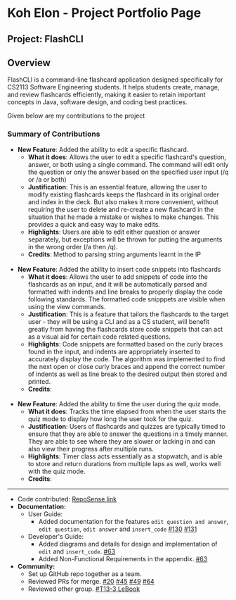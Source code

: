 # Koh Elon - Project Portfolio Page

## Project: FlashCLI
## Overview
FlashCLI is a command-line flashcard application designed specifically for CS2113 Software Engineering students. It helps students create, manage, and review flashcards efficiently, making it easier to retain important concepts in Java, software design, and coding best practices.

Given below are my contributions to the project
### Summary of Contributions
- **New Feature**: Added the ability to edit a specific flashcard.
  - **What it does**: Allows the user to edit a specific flashcard's question, answer, or both using a single command.
    The command will edit only the question or only the answer based on the specified user input (/q or /a or both)
  - **Justification**: This is an essential feature, allowing the user to modify existing flashcards keeps the flashcard in its
original order and index in the deck. But also makes it more convenient, without requiring the user to delete and re-create 
a new flashcard in the situation that he made a mistake or wishes to make changes. This provides a quick and easy way to make
edits.
  - **Highlights**: Users are able to edit either question or answer separately, but exceptions will be thrown for putting the 
arguments in the wrong order (/a then /q). 
  - **Credits**: Method to parsing string arguments learnt in the IP 
<br><br>
- **New Feature**: Added the ability to insert code snippets into flashcards
  - **What it does**: Allows the user to add snippets of code into the flashcards as an input, and it will be automatically parsed
and formatted with indents and line breaks to properly display the code following standards. The formatted code snipppets are visible when using the view commands.
  - **Justification**: This is a feature that tailors the flashcards to the target user - they will be using a CLI and as a 
CS student, will benefit greatly from having the flashcards store code snippets that can act as a visual aid for certain code related questions.
  - **Highlights**: Code snippets are formatted based on the curly braces found in the input, and indents are appropriately inserted
to accurately display the code. The algorithm was implemented to find the next open or close curly braces and append the correct number
of indents as well as line break to the desired output then stored and printed.
  - **Credits**:
    <br><br>
- **New Feature**: Added the ability to time the user during the quiz mode.
  - **What it does**: Tracks the time elapsed from when the user starts the quiz mode to display how long the user took for the quiz.
  - **Justification**: Users of flashcards and quizzes are typically timed to ensure that they are able to answer the questions in a timely manner.
They are able to see where they are slower or lacking in and can also view their progress after multiple runs.
  - **Highlights**: Timer class acts essentially as a stopwatch, and is able to store and return durations from multiple laps as well, works well with the quiz mode.
  - **Credits**:
<hr>
  
- Code contributed: [RepoSense link](https://nus-cs2113-ay2425s2.github.io/tp-dashboard/?search=ElonKoh&breakdown=true&sort=groupTitle%20dsc&sortWithin=title&since=2025-02-21&timeframe=commit&mergegroup=&groupSelect=groupByRepos&checkedFileTypes=docs~functional-code~test-code~other)
- **Documentation:**
  - User Guide:
    - Added documentation for the features `edit question and answer`, `edit question`, `edit answer` and `insert_code` [#130](https://github.com/AY2425S2-CS2113-F11-4/tp/pull/130) [#131](https://github.com/AY2425S2-CS2113-F11-4/tp/pull/131/files)
  - Developer's Guide:
    - Added diagrams and details for design and implementation of `edit` and `insert_code`. [#63](https://github.com/AY2425S2-CS2113-F11-4/tp/pull/63)
    - Added Non-Functional Requirements in the appendix. [#63](https://github.com/AY2425S2-CS2113-F11-4/tp/pull/63)
- **Community:**
  - Set up GitHub repo together as a team.
  - Reviewed PRs for merge. [#20](https://github.com/AY2425S2-CS2113-F11-4/tp/pull/20) [#45](https://github.com/AY2425S2-CS2113-F11-4/tp/pull/45) [#49](https://github.com/AY2425S2-CS2113-F11-4/tp/pull/49) [#64](https://github.com/AY2425S2-CS2113-F11-4/tp/pull/64)
  - Reviewed other group. [#T13-3 LeBook](https://github.com/nus-cs2113-AY2425S2/tp/pulls?q=is%3Aopen+is%3Apr+CS2113-T13-3+)